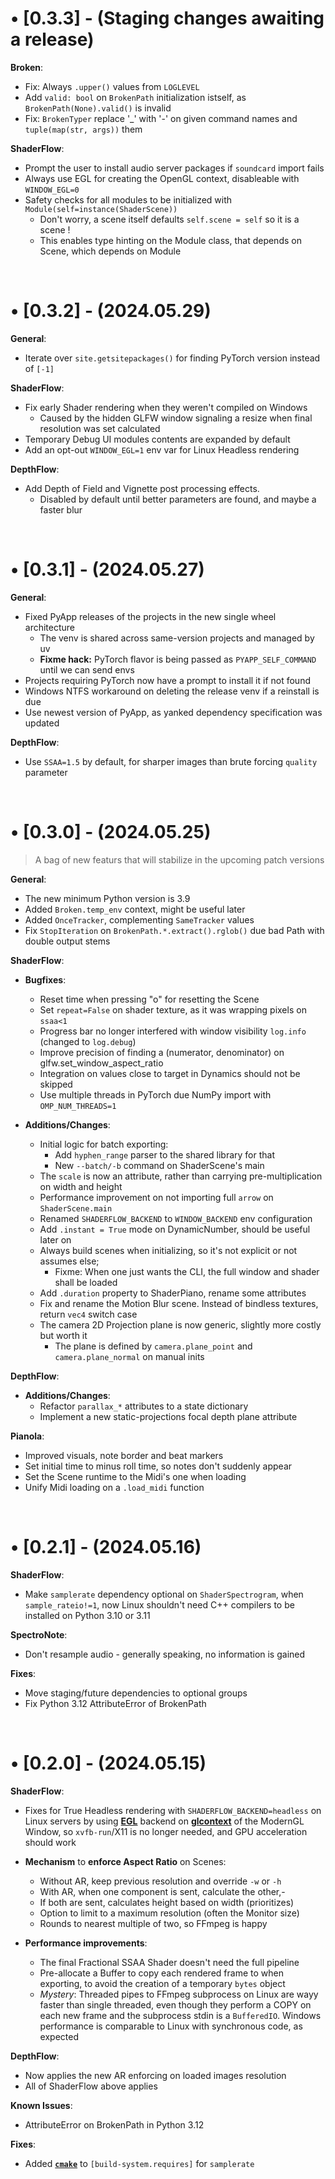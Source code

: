 
<!------------------------------------------------------------------------------------------------>

# • [0.3.3] - (Staging changes awaiting a release)

**Broken**:
- Fix: Always `.upper()` values from `LOGLEVEL`
- Add `valid: bool` on `BrokenPath` initialization istself, as `BrokenPath(None).valid()` is invalid
- Fix: `BrokenTyper` replace '_' with '-' on given command names and `tuple(map(str, args))` them

**ShaderFlow**:
- Prompt the user to install audio server packages if `soundcard` import fails
- Always use EGL for creating the OpenGL context, disableable with `WINDOW_EGL=0`
- Safety checks for all modules to be initialized with `Module(self=instance(ShaderScene))`
    - Don't worry, a scene itself defaults `self.scene = self` so it is a scene !
    - This enables type hinting on the Module class, that depends on Scene, which depends on Module

<br>

<!------------------------------------------------------------------------------------------------>

# • [0.3.2] - (2024.05.29)

**General**:
- Iterate over `site.getsitepackages()` for finding PyTorch version instead of `[-1]`

**ShaderFlow**:
- Fix early Shader rendering when they weren't compiled on Windows
    - Caused by the hidden GLFW window signaling a resize when final resolution was set calculated
- Temporary Debug UI modules contents are expanded by default
- Add an opt-out `WINDOW_EGL=1` env var for Linux Headless rendering

**DepthFlow**:
- Add Depth of Field and Vignette post processing effects.
    - Disabled by default until better parameters are found, and maybe a faster blur

<br>

<!------------------------------------------------------------------------------------------------>

# • [0.3.1] - (2024.05.27)

**General**:
- Fixed PyApp releases of the projects in the new single wheel architecture
    - The venv is shared across same-version projects and managed by uv
    - **Fixme hack:** PyTorch flavor is being passed as `PYAPP_SELF_COMMAND` until we can send envs
- Projects requiring PyTorch now have a prompt to install it if not found
- Windows NTFS workaround on deleting the release venv if a reinstall is due
- Use newest version of PyApp, as yanked dependency specification was updated

**DepthFlow**:
- Use `SSAA=1.5` by default, for sharper images than brute forcing `quality` parameter

<br>

<!------------------------------------------------------------------------------------------------>

# • [0.3.0] - (2024.05.25)

> A bag of new featurs that will stabilize in the upcoming patch versions

**General**:
- The new minimum Python version is 3.9
- Added `Broken.temp_env` context, might be useful later
- Added `OnceTracker`, complementing `SameTracker` values
- Fix `StopIteration` on `BrokenPath.*.extract().rglob()` due bad Path with double output stems

**ShaderFlow**:

- **Bugfixes**:
    - Reset time when pressing "o" for resetting the Scene
    - Set `repeat=False` on shader texture, as it was wrapping pixels on `ssaa<1`
    - Progress bar no longer interfered with window visibility `log.info` (changed to `log.debug`)
    - Improve precision of finding a (numerator, denominator) on glfw.set_window_aspect_ratio
    - Integration on values close to target in Dynamics should not be skipped
    - Use multiple threads in PyTorch due NumPy import with `OMP_NUM_THREADS=1`

- **Additions/Changes**:
    - Initial logic for batch exporting:
        - Add `hyphen_range` parser to the shared library for that
        - New `--batch/-b` command on ShaderScene's main
    - The `scale` is now an attribute, rather than carrying pre-multiplication on width and height
    - Performance improvement on not importing full `arrow` on `ShaderScene.main`
    - Renamed `SHADERFLOW_BACKEND` to `WINDOW_BACKEND` env configuration
    - Add `.instant = True` mode on DynamicNumber, should be useful later on
    - Always build scenes when initializing, so it's not explicit or not assumes else;
        - Fixme: When one just wants the CLI, the full window and shader shall be loaded
    - Add `.duration` property to ShaderPiano, rename some attributes
    - Fix and rename the Motion Blur scene. Instead of bindless textures, return `vec4` switch case
    - The camera 2D Projection plane is now generic, slightly more costly but worth it
        - The plane is defined by `camera.plane_point` and `camera.plane_normal` on manual inits

**DepthFlow**:

- **Additions/Changes**:
    - Refactor `parallax_*` attributes to a state dictionary
    - Implement a new static-projections focal depth plane attribute

**Pianola**:
- Improved visuals, note border and beat markers
- Set initial time to minus roll time, so notes don't suddenly appear
- Set the Scene runtime to the Midi's one when loading
- Unify Midi loading on a `.load_midi` function

<br>

<!------------------------------------------------------------------------------------------------>

# • [0.2.1] - (2024.05.16)

**ShaderFlow**:
- Make `samplerate` dependency optional on `ShaderSpectrogram`, when `sample_rateio!=1`, now Linux shouldn't need C++ compilers to be installed on Python 3.10 or 3.11

**SpectroNote**:
- Don't resample audio - generally speaking, no information is gained

**Fixes**:
- Move staging/future dependencies to optional groups
- Fix Python 3.12 AttributeError of BrokenPath

<br>

<!------------------------------------------------------------------------------------------------>

# • [0.2.0] - (2024.05.15)

**ShaderFlow**:

- Fixes for True Headless rendering with `SHADERFLOW_BACKEND=headless` on Linux servers by using [**EGL**](https://en.wikipedia.org/wiki/EGL_(API)) backend on [**glcontext**](https://github.com/moderngl/glcontext) of the ModernGL Window, so `xvfb-run`/X11 is no longer needed, and GPU acceleration should work

- **Mechanism** to **enforce Aspect Ratio** on Scenes:
    - Without AR, keep previous resolution and override `-w` or `-h`
    - With AR, when one component is sent, calculate the other,-
    - If both are sent, calculates height based on width (prioritizes)
    - Option to limit to a maximum resolution (often the Monitor size)
    - Rounds to nearest multiple of two, so FFmpeg is happy

- **Performance improvements**:
    - The final Fractional SSAA Shader doesn't need the full pipeline
    - Pre-allocate a Buffer to copy each rendered frame to when exporting, to avoid the creation of a temporary `bytes` object
    - _Mystery_: Threaded pipes to FFmpeg subprocess on Linux are wayy faster than single threaded, even though they perform a COPY on each new frame and the subprocess stdin is a `BufferedIO`. Windows performance is comparable to Linux with synchronous code, as expected

**DepthFlow**:
- Now applies the new AR enforcing on loaded images resolution
- All of ShaderFlow above applies

**Known Issues**:
- AttributeError on BrokenPath in Python 3.12

**Fixes**:
- Added [**`cmake`**](https://github.com/tuxu/python-samplerate/tree/fix_cmake_dep) to `[build-system.requires]` for `samplerate`

<br>

<!------------------------------------------------------------------------------------------------>

